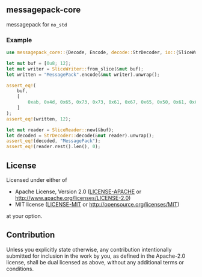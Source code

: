 ## messagepack-core

messagepack for `no_std`

### Example

```rust
use messagepack_core::{Decode, Encode, decode::StrDecoder, io::{SliceWriter, SliceReader}};

let mut buf = [0u8; 12];
let mut writer = SliceWriter::from_slice(&mut buf);
let written = "MessagePack".encode(&mut writer).unwrap();

assert_eq!(
    buf,
    [
        0xab, 0x4d, 0x65, 0x73, 0x73, 0x61, 0x67, 0x65, 0x50, 0x61, 0x63, 0x6b
    ]
);
assert_eq!(written, 12);

let mut reader = SliceReader::new(&buf);
let decoded = StrDecoder::decode(&mut reader).unwrap();
assert_eq!(decoded, "MessagePack");
assert_eq!(reader.rest().len(), 0);
```

## License

Licensed under either of

- Apache License, Version 2.0 ([LICENSE-APACHE](https://github.com/tunamaguro/messagepack-rs/blob/main/LICENSE-APACHE) or <http://www.apache.org/licenses/LICENSE-2.0>)
- MIT license ([LICENSE-MIT](https://github.com/tunamaguro/messagepack-rs/blob/main/LICENSE-MIT) or <http://opensource.org/licenses/MIT>)

at your option.

## Contribution
Unless you explicitly state otherwise, any contribution intentionally submitted for inclusion in the work by you, as defined in the Apache-2.0 license, shall be dual licensed as above, without any additional terms or conditions.
